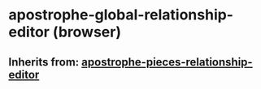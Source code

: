 # apostrophe-global-relationship-editor (browser)
## Inherits from: [apostrophe-pieces-relationship-editor](../apostrophe-pieces/browser-apostrophe-pieces-relationship-editor.md)

